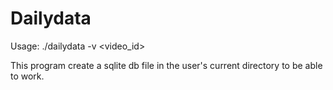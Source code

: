 # Dailydata

Usage: ./dailydata -v <video_id>

This program create a sqlite db file in the user's current directory to be able
to work.
